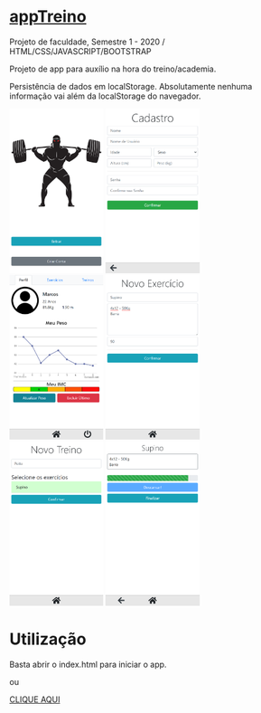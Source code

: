 # [appTreino](https://joaopjrn.github.io/appTreino/index.html)

Projeto de faculdade, Semestre 1 - 2020 / HTML/CSS/JAVASCRIPT/BOOTSTRAP

Projeto de app para auxílio na hora do treino/academia.

Persistência de dados em localStorage.
Absolutamente nenhuma informação vai além da localStorage do navegador.

<img src="https://raw.githubusercontent.com/joaopjrn/appTreino/app/res/img/ss/1.png" alt="Tela Inicial" style="width: 33%;"> <img src="https://raw.githubusercontent.com/joaopjrn/appTreino/app/res/img/ss/2.png" alt="Tela de Cadastro" style="width: 33%;">
<img src="https://raw.githubusercontent.com/joaopjrn/appTreino/app/res/img/ss/3.png" alt="Tela de Perfil" style="width: 33%;">
<img src="https://raw.githubusercontent.com/joaopjrn/appTreino/app/res/img/ss/4.png" alt="Tela cadastro de exercício" style="width: 33%;">
<img src="https://raw.githubusercontent.com/joaopjrn/appTreino/app/res/img/ss/5.png" alt="Tela cadastro de treino" style="width: 33%;">
<img src="https://raw.githubusercontent.com/joaopjrn/appTreino/app/res/img/ss/6.png" alt="Tela fazendo exercício" style="width: 33%;">


# Utilização
Basta abrir o index.html para iniciar o app.

ou

[CLIQUE AQUI](https://joaopjrn.github.io/appTreino/index.html)
